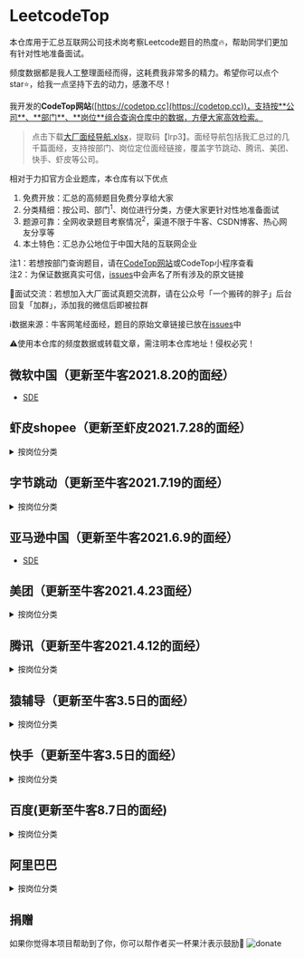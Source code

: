 # LeetcodeTop
本仓库用于汇总互联网公司技术岗考察Leetcode题目的热度:fire:，帮助同学们更加有针对性地准备面试。

频度数据都是我人工整理面经而得，这耗费我非常多的精力。希望你可以点个star⭐，给我一点坚持下去的动力，感激不尽！

我开发的**CodeTop网站**([https://codetop.cc](https://codetop.cc))，支持按**公司**、**部门**、**岗位**组合查询仓库中的数据，方便大家高效检索。

> 点击下载[大厂面经导航.xlsx](https://pan.baidu.com/s/1yCCeNMb0FNCJKDIE6EASYA)，提取码【lrp3】。面经导航包括我汇总过的几千篇面经，支持按部门、岗位定位面经链接，覆盖字节跳动、腾讯、美团、快手、虾皮等公司。

相对于力扣官方企业题库，本仓库有以下优点

1. 免费开放：汇总的高频题目免费分享给大家
2. 分类精细：按公司、部门<sup>1</sup>、岗位进行分类，方便大家更针对性地准备面试
3. 题源可靠：全网收录题目考察情况<sup>2</sup>，渠道不限于牛客、CSDN博客、热心网友分享等
4. 本土特色：汇总办公地位于中国大陆的互联网企业

注1：若想按部门查询题目，请在[CodeTop网站](http://codetop.cc)或CodeTop小程序查看<br>
注2：为保证数据真实可信，[issues](https://github.com/afatcoder/LeetcodeTop/issues)中会声名了所有涉及的原文链接

:speech_balloon:面试交流：若想加入大厂面试真题交流群，请在公众号「一个搬砖的胖子」后台回复「加群」，添加我的微信后即被拉群


:information_source:数据来源：牛客网笔经面经，题目的原始文章链接已放在[issues](https://github.com/afatcoder/LeetcodeTop/issues)中

:warning:使用本仓库的频度数据或转载文章，需注明本仓库地址！侵权必究！


## 微软中国（更新至牛客2021.8.20的面经）
- [SDE](microsoft/SDE.md)

## 虾皮shopee（更新至虾皮2021.7.28的面经）
<details>
<summary>按岗位分类</summary>
  
- [后端](shopee/backend.md)
- [算法](shopee/algorithm.md)
- [客户端](shopee/client.md)
- [前端](shopee/frontend.md)
- [测试](shopee/test.md)
- [数据开发](shopee/data.md)
</details>


## 字节跳动（更新至牛客2021.7.19的面经）
<details>
<summary>按岗位分类</summary>
  
- [后端](bytedance/backend.md)
- [算法](bytedance/algorithm.md)
- [客户端](bytedance/client.md)
- [前端](bytedance/frontend.md)
- [测试](bytedance/test.md)
- [数据开发](bytedance/data.md)
</details>

## 亚马逊中国（更新至牛客2021.6.9的面经）
- [SDE](amazon/SDE.md)

## 美团（更新至牛客2021.4.23面经）
<details>
<summary>按岗位分类</summary>
  
- [后端](meituan/backend.md)
- [算法](meituan/algorithm.md)
- [客户端](meituan/client.md)
- [前端](meituan/frontend.md)
- [测试](meituan/test.md)
- [数据开发](meituan/data.md)
</details>

## 腾讯（更新至牛客2021.4.12的面经）
<details>
<summary>按岗位分类</summary>
  
- [后端](tencent/backend.md)
- [算法](tencent/algorithm.md)
- [客户端](tencent/client.md)
- [前端](tencent/frontend.md)
- [测试](tencent/test.md)
</details>

## 猿辅导（更新至牛客3.5日的面经）
<details>
<summary>按岗位分类</summary>
  
- [后端](yuanfudao/backend.md)
- [算法](yuanfudao/algorithm.md)
- [客户端](yuanfudao/client.md)
- [前端](yuanfudao/frontend.md)
- [测试](yuanfudao/test.md)
- [数据开发](yuanfudao/data.md)
</details>

## 快手（更新至牛客3.5日的面经）
<details>
<summary>按岗位分类</summary>

- [后端](kuaishou/backend.md)
- [算法](kuaishou/algorithm.md)
- [客户端](kuaishou/client.md)
- [前端](kuaishou/frontend.md)
- [测试](kuaishou/test.md)
- [数据开发](kuaishou/data.md)
</details>


## 百度(更新至牛客8.7日的面经)
<details>
<summary>按岗位分类</summary>
  
- [后端](baidu/backend.md)
- [算法](baidu/algorithm.md)
- [客户端](baidu/client.md)
- [前端](baidu/frontend.md)
- [测试](baidu/test.md)
</details>


## 阿里巴巴
<details>
<summary>按岗位分类</summary>
  
- [后端](alibaba/backend.md)
- [算法](alibaba/algorithm.md)
- [客户端](alibaba/client.md)
- [前端](alibaba/frontend.md)
- [数据相关岗位](alibaba/data.md)
- [测试](alibaba/test.md)
</details>

## 捐赠
如果你觉得本项目帮助到了你，你可以帮作者买一杯果汁表示鼓励🍹
![donate](https://i.ibb.co/n1f1ZfG/donate.png)

